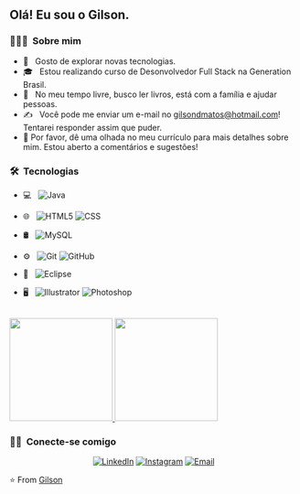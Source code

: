 <h2> Olá! Eu sou o Gilson.</h2>

<h3> 👨🏻‍💻 &nbsp;Sobre mim </h3>

- 🤔 &nbsp; Gosto de explorar novas tecnologias.
- 🎓 &nbsp; Estou realizando curso de Desonvolvedor Full Stack na Generation Brasil.
- 💼 &nbsp; No meu tempo livre, busco ler livros, está com a família e ajudar pessoas.
- ✍️ &nbsp; Você pode me enviar um e-mail no gilsondmatos@hotmail.com! Tentarei responder assim que puder.
- 📄 Por favor, dê uma olhada no meu currículo para mais detalhes sobre mim. Estou aberto a comentários e sugestões!

<h3> 🛠 &nbsp;Tecnologias</h3>

- 💻 &nbsp;
  ![Java](https://img.shields.io/badge/-Java-333333?style=flat&logo=Java&logoColor=007396)
  
- 🌐 &nbsp;
  ![HTML5](https://img.shields.io/badge/-HTML5-333333?style=flat&logo=HTML5)
  ![CSS](https://img.shields.io/badge/-CSS-333333?style=flat&logo=CSS3&logoColor=1572B6)
 
- 🛢 &nbsp;
  ![MySQL](https://img.shields.io/badge/-MySQL-333333?style=flat&logo=mysql)
 
- ⚙️ &nbsp;
  ![Git](https://img.shields.io/badge/-Git-333333?style=flat&logo=git)
  ![GitHub](https://img.shields.io/badge/-GitHub-333333?style=flat&logo=github)
 
- 🔧 &nbsp;
  ![Eclipse](https://img.shields.io/badge/-Eclipse-333333?style=flat&logo=eclipse-ide&logoColor=2C2255)
- 🖥 &nbsp;
  ![Illustrator](https://img.shields.io/badge/-Illustrator-333333?style=flat&logo=adobe-illustrator)
  ![Photoshop](https://img.shields.io/badge/-Photoshop-333333?style=flat&logo=adobe-photoshop)

<br/>

<a href="https://github.com/gilsondmatos">
  <img height="180em" src="https://github-readme-stats.vercel.app/api?username=gilsondmatos&theme=buefy&show_icons=true" />
  <img height="180em" src="https://github-readme-stats.vercel.app/api/top-langs/?username=gilsondmatos&theme=buefy&layout=compact" />
</a>

<br/>

<h3> 🤝🏻 &nbsp;Conecte-se comigo </h3>

<p align="center">
<a href="https://www.linkedin.com/in/gilson-matos-a996954b/"><img alt="LinkedIn" src="https://img.shields.io/badge/LinkedIn-Gilson%20Amorim-blue?style=flat-square&logo=linkedin"></a>
<a href="https://www.instagram.com/gilson.amatos/?hl=pt-br"><img alt="Instagram" src="https://img.shields.io/badge/Instagram-gilson.amatos-blue?style=flat-square&logo=instagram"></a>
<a href="gilsondmatos@hotmail.com"><img alt="Email" src="https://img.shields.io/badge/Email-gilsondmatos@hotmail.com-blue?style=flat-square&logo=gmail"></a>
</p>

⭐️ From [Gilson](https://github.com/gilsondmatos)
 
 
